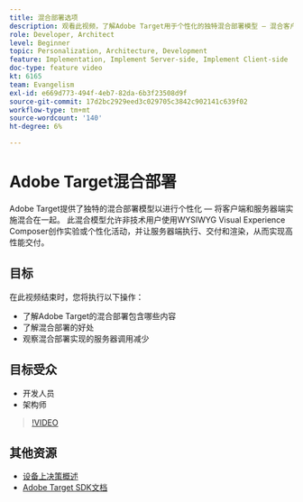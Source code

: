 ```yaml
---
title: 混合部署选项
description: 观看此视频，了解Adobe Target用于个性化的独特混合部署模型 — 混合客户端和服务器端实施。
role: Developer, Architect
level: Beginner
topic: Personalization, Architecture, Development
feature: Implementation, Implement Server-side, Implement Client-side
doc-type: feature video
kt: 6165
team: Evangelism
exl-id: e669d773-494f-4eb7-82da-6b3f23508d9f
source-git-commit: 17d2bc2929eed3c029705c3842c902141c639f02
workflow-type: tm+mt
source-wordcount: '140'
ht-degree: 6%

---
```


# Adobe Target混合部署

Adobe Target提供了独特的混合部署模型以进行个性化 — 将客户端和服务器端实施混合在一起。 此混合模型允许非技术用户使用WYSIWYG Visual Experience Composer创作实验或个性化活动，并让服务器端执行、交付和渲染，从而实现高性能交付。

## 目标

在此视频结束时，您将执行以下操作：

* 了解Adobe Target的混合部署包含哪些内容
* 了解混合部署的好处
* 观察混合部署实现的服务器调用减少

## 目标受众

* 开发人员
* 架构师

>[!VIDEO](https://video.tv.adobe.com/v/41698/?quality=12)

## 其他资源

* [设备上决策概述](https://experienceleague.adobe.com/docs/target-learn/tutorials/implementation/on-device-decisioning-overview.html?lang=en#implementation)
* [Adobe Target SDK文档](https://adobetarget-sdks.gitbook.io/docs/on-device-decisioning/introduction-to-on-device-decisioning)
